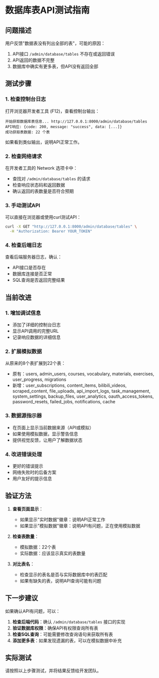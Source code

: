 # 数据库表API测试指南

## 问题描述
用户反馈"数据表没有列出全部的表"，可能的原因：

1. API接口 `/admin/database/tables` 不存在或返回错误
2. API返回的数据不完整
3. 数据库中确实有更多表，但API没有返回全部

## 测试步骤

### 1. 检查控制台日志
打开浏览器开发者工具 (F12)，查看控制台输出：

```
开始获取数据库表信息... http://127.0.0.1:8000/admin/database/tables
API响应: {code: 200, message: "success", data: [...]}
成功获取表数据: 22 个表
```

如果看到类似输出，说明API正常工作。

### 2. 检查网络请求
在开发者工具的 Network 选项卡中：
- 查找对 `/admin/database/tables` 的请求
- 检查响应状态码和返回数据
- 确认返回的表数量是否符合预期

### 3. 手动测试API
可以直接在浏览器或使用curl测试API：

```bash
curl -X GET "http://127.0.0.1:8000/admin/database/tables" \
  -H "Authorization: Bearer YOUR_TOKEN"
```

### 4. 检查后端日志
查看后端服务器日志，确认：
- API接口是否存在
- 数据库连接是否正常
- SQL查询是否返回完整结果

## 当前改进

### 1. 增加调试信息
- 添加了详细的控制台日志
- 显示API调用的完整URL
- 记录响应数据的详细信息

### 2. 扩展模拟数据
从原来的8个表扩展到22个表：
- 原有：users, admin_users, courses, vocabulary, materials, exercises, user_progress, migrations
- 新增：user_subscriptions, content_items, bilibili_videos, scraped_content, file_uploads, api_import_logs, task_management, system_settings, backup_files, user_analytics, oauth_access_tokens, password_resets, failed_jobs, notifications, cache

### 3. 数据源指示器
- 在页面上显示当前数据来源（API或模拟）
- 如果使用模拟数据，显示警告信息
- 提供视觉反馈，让用户了解数据状态

### 4. 改进错误处理
- 更好的错误提示
- 网络失败时的后备方案
- 用户友好的提示信息

## 验证方法

1. **查看页面显示**：
   - 如果显示"实时数据"徽章：说明API正常工作
   - 如果显示"模拟数据"徽章：说明API有问题，正在使用模拟数据

2. **检查表数量**：
   - 模拟数据：22个表
   - 实际数据：应该显示真实的表数量

3. **对比表名**：
   - 检查显示的表名是否与实际数据库中的表匹配
   - 如果有缺失的表，说明API查询可能有问题

## 下一步建议

如果确认API有问题，可以：

1. **检查后端代码**：确认 `/admin/database/tables` 接口的实现
2. **验证数据库权限**：确保API有权限查询所有表
3. **检查SQL查询**：可能需要修改查询语句来获取所有表
4. **添加更多表**：如果发现遗漏的表，可以在模拟数据中补充

## 实际测试
请按照以上步骤测试，并将结果反馈给开发团队。 